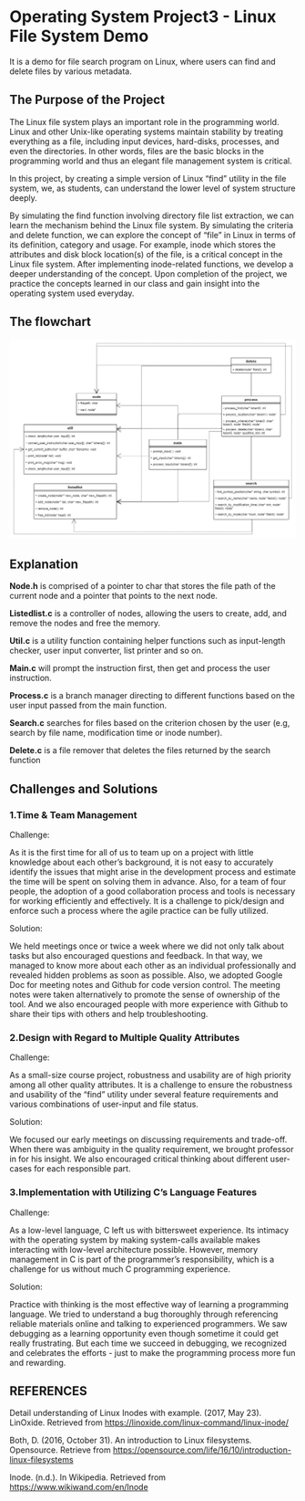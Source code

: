 # Operating System Project3 - Linux File System Demo

It is a demo for file search program on Linux, where users can find and delete files by various metadata.

## The Purpose of the Project

The Linux file system plays an important role in the programming world. Linux and other Unix-like operating systems maintain stability by treating everything as a file, including input devices, hard-disks, processes, and even the directories. In other words, files are the basic blocks in the programming world and thus an elegant file management system is critical. 

In this project, by creating a simple version of Linux “find” utility in the file system, we, as students, can understand the lower level of system structure deeply. 

By simulating the find function involving directory file list extraction, we can learn the mechanism behind the Linux file system. By simulating the criteria and delete function, we can explore the concept of “file” in Linux in terms of its definition, category and usage. For example, inode which stores the attributes and disk block location(s) of the file, is a critical concept in the Linux file system. After implementing inode-related functions, we develop a deeper understanding of the concept. Upon completion of the project, we practice the concepts learned in our class and gain insight into the operating system used everyday. 

## The flowchart
![image](./image/flowchart.png)

## Explanation

**Node.h** is comprised of a pointer to char that stores the file path of the current node and a pointer that points to the next node. 

**Listedlist.c** is a controller of nodes, allowing the users to create, add, and remove the nodes and free the memory. 

**Util.c** is a utility function containing helper functions such as input-length checker, user input converter, list printer and so on.

**Main.c** will prompt the instruction first, then get and process the user instruction. 

**Process.c** is a branch manager directing to different functions based on the user input passed from the main function. 

**Search.c** searches for files based on the criterion chosen by the user (e.g, search by file name, modification time or inode number).

**Delete.c** is a file remover that deletes the files returned by the search function

## Challenges and Solutions

### 1.Time & Team Management

Challenge: 

As it is the first time for all of us to team up on a project with little knowledge about each other’s background, it is not easy to accurately identify the issues that might arise in the development process and estimate the time will be spent on solving them in advance.
Also, for a team of four people, the adoption of a good collaboration process and tools is necessary for working efficiently and effectively. It is a challenge to pick/design and enforce such a process where the agile practice can be fully utilized.

Solution:

We held meetings once or twice a week where we did not only talk about tasks but also encouraged questions and feedback. In that way, we managed to know more about each other as an individual professionally and revealed hidden problems as soon as possible.
Also, we adopted Google Doc for meeting notes and Github for code version control. The meeting notes were taken alternatively to promote the sense of ownership of the tool. And we also encouraged people with more experience with Github to share their tips with others and help troubleshooting.

### 2.Design with Regard to Multiple Quality Attributes

Challenge: 

As a small-size course project, robustness and usability are of high priority among all other quality attributes. It is a challenge to ensure the robustness and usability of the “find” utility under several feature requirements and various combinations of user-input and file status. 

Solution:

We focused our early meetings on discussing requirements and trade-off. When there was ambiguity in the quality requirement, we brought professor in for his insight. We also encouraged critical thinking about different user-cases for each responsible part.

### 3.Implementation with Utilizing C’s Language Features

Challenge: 

As a low-level language, C left us with bittersweet experience. Its intimacy with the operating system by making system-calls available makes interacting with low-level architecture possible. However, memory management in C is part of the programmer’s responsibility, which is a challenge for us without much C programming experience.

Solution:

Practice with thinking is the most effective way of learning a programming language. We tried to understand a bug thoroughly through referencing reliable materials online and talking to experienced programmers. We saw debugging as a learning opportunity even though sometime it could get really frustrating. But each time we succeed in debugging, we recognized and celebrates the efforts - just to make the programming process more fun and rewarding.

## REFERENCES

Detail understanding of Linux Inodes with example. (2017, May 23). LinOxide. Retrieved from https://linoxide.com/linux-command/linux-inode/

Both, D. (2016, October 31). An introduction to Linux filesystems. Opensource. Retrieve from https://opensource.com/life/16/10/introduction-linux-filesystems 

Inode. (n.d.). In Wikipedia. Retrieved  from https://www.wikiwand.com/en/Inode 
